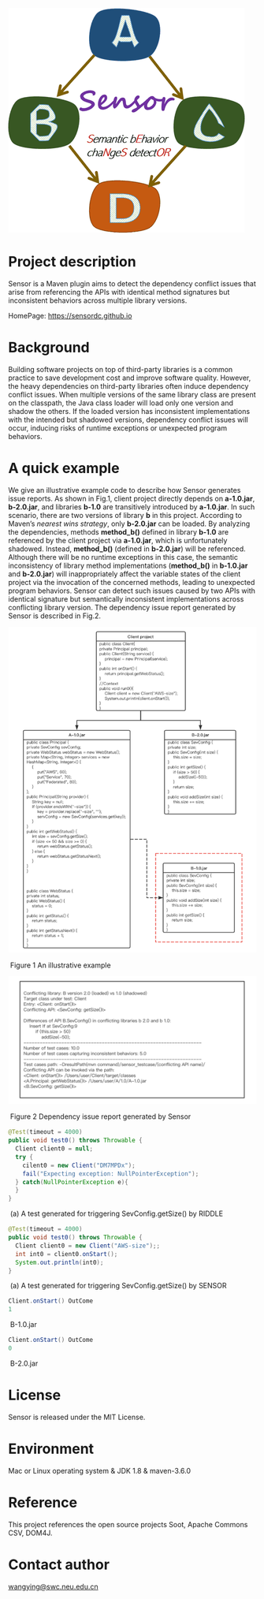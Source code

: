 ![figure](https://github.com/SensorDC/Sensor/blob/master/Sensor%20logo2.png)

# Project description

Sensor is a Maven plugin aims to detect the dependency conflict issues that arise from referencing the APIs with identical method signatures but inconsistent behaviors across multiple library versions.

HomePage: https://sensordc.github.io

# Background 

Building software projects on top of third-party libraries is a common practice to save development cost and improve software quality.
However, the heavy dependencies on third-party libraries often induce dependency conflict issues. 
When multiple versions of the same library class are present on the classpath, the Java class loader will load only one version and shadow the others. 
If the loaded version has inconsistent implementations with the intended but shadowed versions, dependency conflict issues will occur, inducing risks of runtime exceptions or unexpected program behaviors.


# A quick example

We give an illustrative example code to describe how Sensor generates issue reports. As shown in Fig.1, client project directly depends on **a-1.0.jar**, **b-2.0.jar**, and libraries **b-1.0** are transitively introduced by **a-1.0.jar**. In such scenario, there are two versions of library **b** in this project. 
According to Maven’s _nearest wins strategy_, only **b-2.0.jar** can be loaded. By analyzing the dependencies, methods **method_b()** defined in library **b-1.0** are referenced by the client project via **a-1.0.jar**, which is unfortunately shadowed. Instead, **method_b()** (defined in **b-2.0.jar**) will be referenced. 
Although there will be no runtime exceptions in this case, the semantic inconsistency of library method implementations (**method_b()** in **b-1.0.jar** and **b-2.0.jar**) will inappropriately affect the variable states of the client project via the invocation of the concerned methods, 
leading to unexpected program behaviors.
Sensor can detect such issues caused by two APIs with identical signature but semantically inconsistent implementations across conflicting library version. The dependency issue report generated by Sensor is described in Fig.2.

![example1](https://raw.githubusercontent.com/SensorDC/Sensor/master/example1.jpg)

​																Figure 1 An illustrative example

![example2](https://raw.githubusercontent.com/SensorDC/Sensor/master/example2.jpg)

​											Figure 2 Dependency issue report generated by Sensor

```java
@Test(timeout = 4000)
public void test0() throws Throwable {
  Client client0 = null;
  try {
    cilent0 = new Client("DM7MPDx");
    fail("Expecting exception: NullPointerException");
  } catch(NullPointerException e){
  }
}
```

​									(a) A test generated for triggering SevConfig.getSize() by RIDDLE

```java
@Test(timeout = 4000)
public void test0() throws Throwable {
  Client client0 = new Client("AWS-size");;
  int int0 = client0.onStart();
  System.out.println(int0);
}
```

​									(a) A test generated for triggering SevConfig.getSize() by SENSOR

```java
Client.onStart() OutCome
1
```

​																					B-1.0.jar

```java
Client.onStart() OutCome
0
```

​																					B-2.0.jar

# License

Sensor is released under the MIT License.

# Environment

Mac or Linux operating system & JDK 1.8 & maven-3.6.0

# Reference

This project references the open source projects Soot, Apache Commons CSV, DOM4J.

# Contact author

wangying@swc.neu.edu.cn
